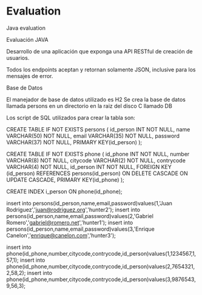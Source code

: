 # Evaluation
Java evaluation

Evaluación JAVA

Desarrollo de una aplicación que exponga una API RESTful de creación de usuarios.

Todos los endpoints aceptan y retornan solamente JSON, inclusive para los mensajes de
error.

Base de Datos

El manejador de base de datos utilizado es H2
Se crea la base de datos llamada persons en un directorio en la raiz del disco C llamado DB

Los script de SQL utilizados para crear la tabla son:

CREATE TABLE IF NOT EXISTS persons
(
id_person INT NOT NULL,
name VARCHAR(50) NOT NULL,
email VARCHAR(35) NOT NULL,
password VARCHAR(37) NOT NULL,
PRIMARY KEY(id_person)
);

CREATE TABLE IF NOT EXISTS phone
(
id_phone INT NOT NULL,
number VARCHAR(8) NOT NULL,
citycode VARCHAR(2) NOT NULL,
contrycode VARCHAR(4) NOT NULL,
id_person INT NOT NULL,
FOREIGN KEY (id_person) REFERENCES persons(id_person) ON DELETE CASCADE ON UPDATE CASCADE,
PRIMARY KEY(id_phone)
);

CREATE INDEX i_person ON phone(id_phone);

insert into persons(id_person,name,email,password)values(1,'Juan Rodriguez','juan@rodriguez.org','hunter2');
insert into persons(id_person,name,email,password)values(2,'Gabriel Romero','gabriel@romero.net','hunter1');
insert into persons(id_person,name,email,password)values(3,'Enrique Canelon','enrique@canelon.com','hunter3');

insert into phone(id_phone,number,citycode,contrycode,id_person)values(1,1234567,1,57,1);
insert into phone(id_phone,number,citycode,contrycode,id_person)values(2,7654321,2,58,2);
insert into phone(id_phone,number,citycode,contrycode,id_person)values(3,9876543,9,56,3);
